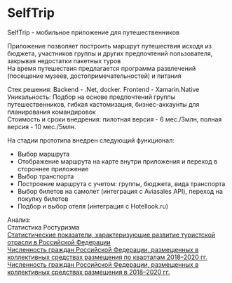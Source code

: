 # SelfTrip

SelfTrip - мобильное приложение для путешественников

Приложение позволяет построить маршрут путешествия исходя из бюджета, участников группы и других предпочтений пользователя, закрывая недостатки пакетных туров\
На время путешествия предлагается программа развлечений (посещение музеев, достопримечательностей) и питания

Стек решения: Backend - .Net, docker. Frontend - Xamarin.Native\
Уникальность: Подбор на основе предпочтений группы путешественников, гибкая кастомизация, бизнес-аккаунты для планирования командировок\
Стоимость и сроки внедрения: пилотная версия - 6 мес./3млн, полная версия - 10 мес./5млн.

На стадии прототипа внедрен следующий функционал:
- Выбор маршрута 
- Отображение маршрута на карте внутри приложения и переход в стороннее приложение
- Выбор транспорта
- Построение маршрута с учетом: группы, бюджета, вида транспорта
- Выбор билетов на самолет (интеграция с Aviasales API), переход на покупку билетов
- Подбор и выбор отеля (интеграция с Hotellook.ru)


Анализ:\
Статистика Ростуризма\
<a href="https://tourism.gov.ru/upload/iblock/5e0/%D0%A1%D1%82%D0%B0%D1%82%D0%B8%D1%81%D1%82%D0%B8%D1%87%D0%B5%D1%81%D0%BA%D0%B8%D0%B5%20%D0%BF%D0%BE%D0%BA%D0%B0%D0%B7%D0%B0%D1%82%D0%B5%D0%BB%D0%B8,%20%D1%85%D0%B0%D1%80%D0%B0%D0%BA%D1%82%D0%B5%D1%80%D0%B8%D0%B7%D1%83%D1%8E%D1%89%D0%B8%D0%B5%20%D1%82%D1%83%D1%80%D0%B8%D1%81%D1%82%D1%81%D0%BA%D1%83%D1%8E%20%D0%BE%D1%82%D1%80%D0%B0%D1%81%D0%BB%D1%8C.pdf">Статистические показатели, характеризующие развитие туристской отрасли в Российской Федерации</a>\
<a href="https://tourism.gov.ru/upload/iblock/ba3/%D0%A7%D0%B8%D1%81%D0%BB%D0%B5%D0%BD%D0%BD%D0%BE%D1%81%D1%82%D1%8C%20%D0%B3%D1%80%D0%B0%D0%B6%D0%B4%D0%B0%D0%BD%20%D0%A0%D0%BE%D1%81%D1%81%D0%B8%D0%B9%D1%81%D0%BA%D0%BE%D0%B9%20%D0%A4%D0%B5%D0%B4%D0%B5%D1%80%D0%B0%D1%86%D0%B8%D0%B8,%20%D1%80%D0%B0%D0%B7%D0%BC%D0%B5%D1%89%D0%B5%D0%BD%D0%BD%D1%8B%D1%85%20%D0%B2%20%D0%BA%D0%BE%D0%BB%D0%BB%D0%B5%D0%BA%D1%82%D0%B8%D0%B2%D0%BD%D1%8B%D1%85%20%D1%81%D1%80%D0%B5%D0%B4%D1%81%D1%82%D0%B2%D0%B0%D1%85%20%D1%80%D0%B0%D0%B7%D0%BC%D0%B5%D1%89%D0%B5%D0%BD%D0%B8%D1%8F%20%D0%BF%D0%BE%20%D0%BA%D0%B2%D0%B0%D1%80%D1%82%D0%B0%D0%BB%D0%B0%D0%BC%202018%20-%202020%20%D0%B3%D0%B3.xls">Численность граждан Российской Федерации, размещенных в коллективных средствах размещения по кварталам 2018–2020 гг.</a>\
<a href="https://tourism.gov.ru/upload/iblock/dad/%D0%A7%D0%B8%D1%81%D0%BB%D0%B5%D0%BD%D0%BD%D0%BE%D1%81%D1%82%D1%8C%20%D0%B3%D1%80%D0%B0%D0%B6%D0%B4%D0%B0%D0%BD%20%D0%A0%D0%BE%D1%81%D1%81%D0%B8%D0%B9%D1%81%D0%BA%D0%BE%D0%B9%20%D0%A4%D0%B5%D0%B4%D0%B5%D1%80%D0%B0%D1%86%D0%B8%D0%B8,%20%D1%80%D0%B0%D0%B7%D0%BC%D0%B5%D1%89%D0%B5%D0%BD%D0%BD%D1%8B%D1%85%20%D0%B2%20%D0%BA%D0%BE%D0%BB%D0%BB%D0%B5%D0%BA%D1%82%D0%B8%D0%B2%D0%BD%D1%8B%D1%85%20%D1%81%D1%80%D0%B5%D0%B4%D1%81%D1%82%D0%B2%D0%B0%D1%85%20%D1%80%D0%B0%D0%B7%D0%BC%D0%B5%D1%89%D0%B5%D0%BD%D0%B8%D1%8F%20%D0%B2%202018%20-%202020%20%D0%B3%D0%B3.xls">Численность граждан Российской Федерации, размещенных в коллективных средствах размещения в 2018–2020 гг.</a>

